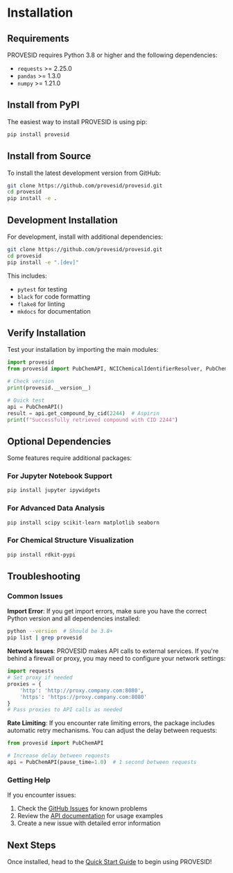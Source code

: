 # Installation

## Requirements

PROVESID requires Python 3.8 or higher and the following dependencies:

- `requests` >= 2.25.0
- `pandas` >= 1.3.0
- `numpy` >= 1.21.0

## Install from PyPI

The easiest way to install PROVESID is using pip:

```bash
pip install provesid
```

## Install from Source

To install the latest development version from GitHub:

```bash
git clone https://github.com/provesid/provesid.git
cd provesid
pip install -e .
```

## Development Installation

For development, install with additional dependencies:

```bash
git clone https://github.com/provesid/provesid.git
cd provesid
pip install -e ".[dev]"
```

This includes:
- `pytest` for testing
- `black` for code formatting
- `flake8` for linting
- `mkdocs` for documentation

## Verify Installation

Test your installation by importing the main modules:

```python
import provesid
from provesid import PubChemAPI, NCIChemicalIdentifierResolver, PubChemView

# Check version
print(provesid.__version__)

# Quick test
api = PubChemAPI()
result = api.get_compound_by_cid(2244)  # Aspirin
print(f"Successfully retrieved compound with CID 2244")
```

## Optional Dependencies

Some features require additional packages:

### For Jupyter Notebook Support
```bash
pip install jupyter ipywidgets
```

### For Advanced Data Analysis
```bash
pip install scipy scikit-learn matplotlib seaborn
```

### For Chemical Structure Visualization
```bash
pip install rdkit-pypi
```

## Troubleshooting

### Common Issues

**Import Error**: If you get import errors, make sure you have the correct Python version and all dependencies installed:

```bash
python --version  # Should be 3.8+
pip list | grep provesid
```

**Network Issues**: PROVESID makes API calls to external services. If you're behind a firewall or proxy, you may need to configure your network settings:

```python
import requests
# Set proxy if needed
proxies = {
    'http': 'http://proxy.company.com:8080',
    'https': 'https://proxy.company.com:8080'
}
# Pass proxies to API calls as needed
```

**Rate Limiting**: If you encounter rate limiting errors, the package includes automatic retry mechanisms. You can adjust the delay between requests:

```python
from provesid import PubChemAPI

# Increase delay between requests
api = PubChemAPI(pause_time=1.0)  # 1 second between requests
```

### Getting Help

If you encounter issues:

1. Check the [GitHub Issues](https://github.com/provesid/provesid/issues) for known problems
2. Review the [API documentation](../api/pubchem.md) for usage examples
3. Create a new issue with detailed error information

## Next Steps

Once installed, head to the [Quick Start Guide](quickstart.md) to begin using PROVESID!
